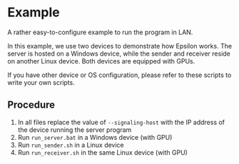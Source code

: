 # Example

A rather easy-to-configure example to run the program in LAN.

In this example, we use two devices to demonstrate how Epsilon works.
The server is hosted on a Windows device, while the sender and receiver reside on another Linux device.
Both devices are equipped with GPUs.

If you have other device or OS configuration, please refer to these scripts to write your own scripts.

## Procedure

1. In all files replace the value of `--signaling-host` with the IP address of the device running the server program
2. Run `run_server.bat` in a Windows device (with GPU)
3. Run `run_sender.sh` in a Linux device
4. Run `run_receiver.sh` in the same Linux device (with GPU)
